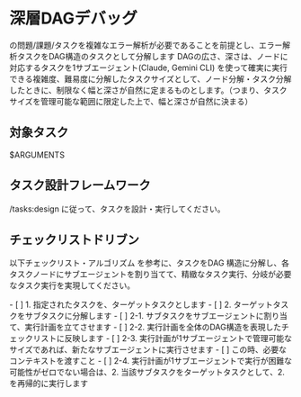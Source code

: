 # 深層DAGデバッグ

<task/> の問題/課題/タスクを複雑なエラー解析が必要であることを前提とし、エラー解析タスクをDAG構造のタスクとして分解します
DAGの広さ、深さは、ノードに対応するタスクを1サブエージェント(Claude, Gemini CLI) を使って確実に実行できる複雑度、難易度に分解したタスクサイズとして、ノード分解・タスク分解したときに、制限なく幅と深さが自然に定まるものとします。（つまり、タスクサイズを管理可能な範囲に限定した上で、幅と深さが自然に決まる）

## 対象タスク

<task>
$ARGUMENTS
</task>


## タスク設計フレームワーク

/tasks:design に従って、タスクを設計・実行してください。

## チェックリストドリブン

以下チェックリスト・アルゴリズム <checklist/> を参考に、タスクをDAG 構造に分解し、各タスクノードにサブエージェントを割り当てて、精緻なタスク実行、分岐が必要なタスク実行を実現してください。

<checklist>
- [ ] 1. 指定されたタスクを、ターゲットタスクとします
- [ ] 2. ターゲットタスクをサブタスクに分解します
    - [ ] 2-1. サブタスクをサブエージェントに割り当て、実行計画を立てさせます
    - [ ] 2-2. 実行計画を全体のDAG構造を表現したチェックリストに反映します
    - [ ] 2-3. 実行計画が1サブエージェントで管理可能なサイズであれば、新たなサブエージェントに実行させます
        - [ ] この時、必要なコンテキストを渡すこと
    - [ ] 2-4. 実行計画が1サブエージェントで実行が困難な可能性がゼロでない場合は、2. 当該サブタスクをターゲットタスクとして、2. を再帰的に実行します
</checklist>

